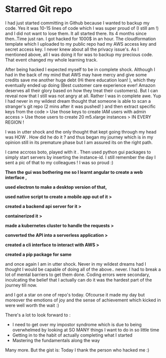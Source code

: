 # Starred Git repo

I had just started committing in Github because I wanted to backup my code. Yes it was 10-15 lines of code which I was super proud of \(I still am !\) and I did not want to lose them. It all started there. Its 4 months since then..Time just ran. I got hacked for 1000$ in an hour. The cloudformation template which I uploaded to my public repo had my AWS access key and secret access key. I never knew about all the privacy issue's. As I mentioned above, all I was doing it for was to backup my precious code. That event changed my whole learning track.

 After being hacked I expected myself to be in complete shock. Although I had in the back of my mind that AWS may have mercy and give some credits save me another huge debt \(Hi there education loan! \), which they eventually ended up doing \(Best customer care experience ever! Amazon deserves all their glory based on how they treat their customers\). But I can reveal now that I still was not angry at all. Rather I was in complete awe. Yup I had never in my wildest dream thought that someone is able to scan a stranger's git repo \(2 mins after it was pushed! \) and then extract specific keys from the code &gt; Use those keys to create IAM users with admin access &gt; Use those users to create 20 m5.xlarge instances &gt; IN EVERY REGION !

I was in utter shock and the only thought that kept going through my head was HOW . How did he do it ? and thus began my journey which is in my opinion still in its premature phase but I am assured its on the right path.

I came accross boto, played with it . Then used python gui packages to simply start servers by inserting the instance-id. I still remember the day I sent a pic of that to my colleagues ! I was so proud :\) 

**Then the gui was bothering me so I learnt angular to create a web interface ,**

 **used electron to make a desktop version of that,** 

**used native script to create a mobile app out of it &gt;** 

**created a backend api server for it &gt;** 

**containerized it &gt;** 

**made a kubernetes cluster to handle the requests &gt;** 

**converted the API into a serverless application &gt;** 

**created a cli interface to interact with AWS &gt;** 

**created a pip package for same**

and once again I am in utter shock. Never in my wildest dreams had I thought I would be capable of doing all of the above.. never. I had to break a lot of mental barriers to get them done. Coding errors were secondary, inculcating the belief that I actually can do it was the hardest part of the journey till now. 

and I got a star on one of repo's today. Ofcourse it made my day but moreover the emotions of joy and the sense of achievement which kicked in were well worth the wait :\) 

There's a lot to look forward to :

* I need to get over my impostor syndrome which is due to being overwhelmed by looking at SO MANY things I want to do in so little time
* Getting in to the habit of actually completing what I started
* Mastering the fundamentals along the way 

Many more. But the gist is: Today I thank the person who hacked me :\)

